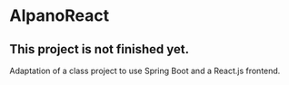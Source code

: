 # AlpanoReact
## This project is not finished yet.
Adaptation of a class project to use Spring Boot and a React.js frontend.

